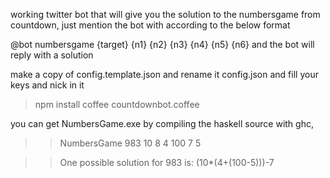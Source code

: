 
working twitter bot that will give you the solution to the numbersgame from
countdown, just mention the bot with according to the below format

@bot numbersgame {target} {n1} {n2} {n3} {n4} {n5} {n6}
and the bot will reply with a solution

make a copy of config.template.json and rename it config.json and fill your keys and nick in it

> npm install
> coffee countdownbot.coffee


you can get NumbersGame.exe by compiling the haskell source with ghc,
>> NumbersGame 983 10 8 4 100 7 5

>> One possible solution for 983 is: (10*(4+(100-5)))-7

